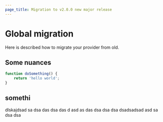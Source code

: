 ```yaml
---
page_title: Migration to v2.0.0 new major release
---
```


# Global migration

Here is described how to migrate your provider from old.

## Some nuances

```javascript
function doSomething() {
    return 'hello world';
}
```

## somethi

dlskajdsad
sa
dsa
das
dsa
das
d
asd
as
das
dsa
dsa
dsa
dsadsadsad
asd
sa
dsa
dsa
